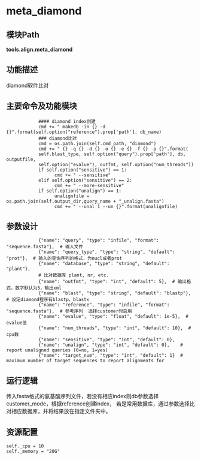 meta_diamond
==========================

模块Path
-----------

**tools.align.meta_diamond**

功能描述
-----------------------------------

diamond软件比对

主要命令及功能模块
-----------------------------------

```
            #### diamond index创建
            cmd += " makedb -in {} -d {}".format(self.option("reference").prop['path'], db_name)
            ### diamond比对
            cmd = os.path.join(self.cmd_path, "diamond")
            cmd += " {} -q {} -d {} -o {} -e {} -f {} -p {}".format(
            self.blast_type, self.option("query").prop['path'], db, outputfile,
            self.option("evalue"), outfmt, self.option("num_threads"))
            if self.option("sensitive") == 1:
                  cmd += " --sensitive"
            elif self.option("sensitive") == 2:
                  cmd += " --more-sensitive"
            if self.option("unalign") == 1:
                  unalignfile = os.path.join(self.output_dir,query_name + "_unalign.fasta")
                  cmd += " --unal 1 --un {}".format(unalignfile)
```

参数设计
-----------------------------------

```
            {"name": "query", "type": "infile", "format": "sequence.fasta"},  # 输入文件
            {"name": "query_type", "type": "string", "default": "prot"},  # 输入的查询序列的格式，为nucl或者prot
            {"name": "database", "type": "string", "default": "plant"},
            # 比对数据库 plant, nr, etc.
            {"name": "outfmt", "type": "int", "default": 5},  # 输出格式，数字默认为5，输出xml
            {"name": "blast", "type": "string", "default": "blastp"},  # 设定diamond程序有blastp，blastx
            {"name": "reference", "type": "infile", "format": "sequence.fasta"},  # 参考序列  选择customer时启用
            {"name": "evalue", "type": "float", "default": 1e-5},  # evalue值
            {"name": "num_threads", "type": "int", "default": 10},  # cpu数
            {"name": "sensitive", "type": "int", "default": 0},
            {"name": "unalign", "type": "int", "default": 0},    # report unaligned queries (0=no, 1=yes)
            {"name": "target_num", "type": "int", "default": 1}  # maximum number of target sequences to report alignments for

```

运行逻辑
-----------------------------------

传入fasta格式的氨基酸序列文件，若没有相应index则db参数选择customer_mode，根据reference创建index，
若是常用数据库，通过参数选择比对相应数据库，并将结果放在指定文件夹中。


资源配置
-----------------------------------

```
self._cpu = 10
self._memory = "20G"

```